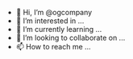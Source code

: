 - 👋 Hi, I’m @ogcompany
- 👀 I’m interested in ...
- 🌱 I’m currently learning ...
- 💞️ I’m looking to collaborate on ...
- 📫 How to reach me ...

<!---
ogcompany/ogcompany is a ✨ special ✨ repository because its `README.md` (this file) appears on your GitHub profile.
You can click the Preview link to take a look at your changes.
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
Smmsmmamamama
